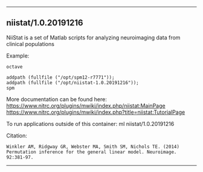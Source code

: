 
----------------------------------
## niistat/1.0.20191216 ##
NiiStat is a set of Matlab scripts for analyzing neuroimaging data from clinical populations

Example:
```
octave 

addpath (fullfile ("/opt/spm12-r7771"));
addpath (fullfile ("/opt/niistat-1.0.20191216"));
spm
```

More documentation can be found here: 
https://www.nitrc.org/plugins/mwiki/index.php/niistat:MainPage
https://www.nitrc.org/plugins/mwiki/index.php?title=niistat:TutorialPage

To run applications outside of this container: ml niistat/1.0.20191216

Citation:
```
Winkler AM, Ridgway GR, Webster MA, Smith SM, Nichols TE. (2014) Permutation inference for the general linear model. Neuroimage. 92:381-97.
```

----------------------------------
